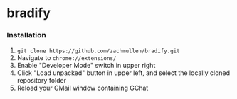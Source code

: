 # bradify

### Installation

1. `git clone https://github.com/zachmullen/bradify.git`
1. Navigate to `chrome://extensions/`
1. Enable "Developer Mode" switch in upper right
1. Click "Load unpacked" button in upper left, and select the locally cloned repository folder
1. Reload your GMail window containing GChat
